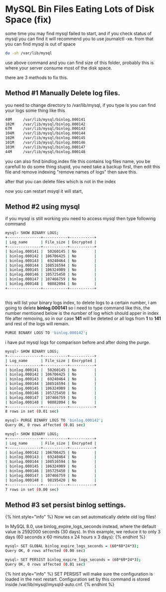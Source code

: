 # MySQL Bin Files Eating Lots of Disk Space (fix)

some time you may find mysql failed to start, and if you check status of mysql you can find it will recommend you to use journalctl -xe. from that you can find mysql is out of space&#x20;

```bash
du -sh /var/lib/mysql
```

use above command and you can find size of this folder, probably this is where your server consume most of the disk space.

there are 3 methods to fix this.&#x20;

## Method #1 Manually Delete log files.

you need to change directory to /var/lib/mysql, if you type ls you can find your logs some thing like this&#x20;

```bash
48M     /var/lib/mysql/binlog.000141
102M    /var/lib/mysql/binlog.000142
67M     /var/lib/mysql/binlog.000143
104M    /var/lib/mysql/binlog.000144
102M    /var/lib/mysql/binlog.000145
101M    /var/lib/mysql/binlog.000146
103M    /var/lib/mysql/binlog.000147
44M     /var/lib/mysql/binlog.000148
```

you can also find bindlog.index file this contains log files name, you be carefull to do some thing stupid, you need take a backup first, then edit this file and remove indexing "remove names of logs" then save this.&#x20;

after that you can delete files which is not in the index

now you can restart msyql it will start,&#x20;

## Method #2 using mysql

if you mysql is still working you need to access mysql then type following command

```bash
mysql> SHOW BINARY LOGS;
+---------------+-----------+-----------+
| Log_name      | File_size | Encrypted |
+---------------+-----------+-----------+
| binlog.000141 |  50260145 | No        |
| binlog.000142 | 106706425 | No        |
| binlog.000143 |  69240464 | No        |
| binlog.000144 | 108516594 | No        |
| binlog.000145 | 106324989 | No        |
| binlog.000146 | 105725450 | No        |
| binlog.000147 | 107466759 | No        |
| binlog.000148 |  98082094 | No        |
+---------------+-----------+-----------+
```

##

this will list your binary logs index, to delete logs to a certain number, i am going to delete **binlog.000141** so i need to type command like this, the number mentioned below is the number of log which should apper in index file after removing, so in our case **141** will be deteted or all logs from **1** to **141** and rest of the logs will remain.&#x20;

```bash
PURGE BINARY LOGS TO 'binlog.000142';
```

i have put mysql logs for comparison before and after doing the purge.&#x20;

```bash
mysql> SHOW BINARY LOGS;
+---------------+-----------+-----------+
| Log_name      | File_size | Encrypted |
+---------------+-----------+-----------+
| binlog.000141 |  50260145 | No        |
| binlog.000142 | 106706425 | No        |
| binlog.000143 |  69240464 | No        |
| binlog.000144 | 108516594 | No        |
| binlog.000145 | 106324989 | No        |
| binlog.000146 | 105725450 | No        |
| binlog.000147 | 107466759 | No        |
| binlog.000148 |  98082094 | No        |
+---------------+-----------+-----------+
8 rows in set (0.01 sec)

mysql> PURGE BINARY LOGS TO 'binlog.000142';
Query OK, 0 rows affected (0.01 sec)

mysql> SHOW BINARY LOGS;
+---------------+-----------+-----------+
| Log_name      | File_size | Encrypted |
+---------------+-----------+-----------+
| binlog.000142 | 106706425 | No        |
| binlog.000143 |  69240464 | No        |
| binlog.000144 | 108516594 | No        |
| binlog.000145 | 106324989 | No        |
| binlog.000146 | 105725450 | No        |
| binlog.000147 | 107466759 | No        |
| binlog.000148 |  98195420 | No        |
+---------------+-----------+-----------+
7 rows in set (0.00 sec)

```

## Method #3 set persist binlog settings.

{% hint style="info" %}
Now we can set automatically delete old log files!

In MySQL 8.0, use binlog\_expire\_logs\_seconds instead, where the default value is 2592000 seconds (30 days). In this example, we reduce it to only 3 days (60 seconds x 60 minutes x 24 hours x 3 days):
{% endhint %}

```bash
mysql> SET GLOBAL binlog_expire_logs_seconds = (60*60*24*3);
Query OK, 0 rows affected (0.00 sec)

mysql> SET PERSIST binlog_expire_logs_seconds = (60*60*24*3);
Query OK, 0 rows affected (0.01 sec)
```

{% hint style="info" %}
SET PERSIST will make sure the configuration is loaded in the next restart. Configuration set by this command is stored inside /var/lib/mysql/mysqld-auto.cnf.
{% endhint %}
